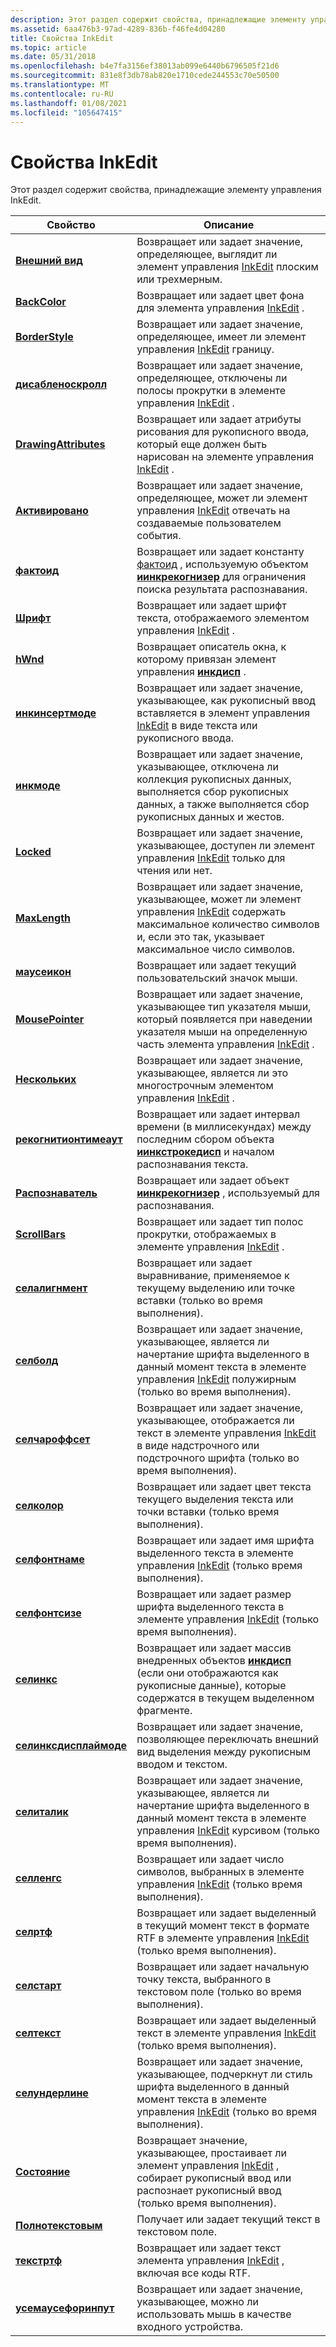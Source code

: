 ```yaml
---
description: Этот раздел содержит свойства, принадлежащие элементу управления InkEdit.
ms.assetid: 6aa476b3-97ad-4289-836b-f46fe4d04280
title: Свойства InkEdit
ms.topic: article
ms.date: 05/31/2018
ms.openlocfilehash: b4e7fa3156ef38013ab099e6440b6796505f21d6
ms.sourcegitcommit: 831e8f3db78ab820e1710cede244553c70e50500
ms.translationtype: MT
ms.contentlocale: ru-RU
ms.lasthandoff: 01/08/2021
ms.locfileid: "105647415"
---
```

# <a name="inkedit-properties"></a>Свойства InkEdit

Этот раздел содержит свойства, принадлежащие элементу управления InkEdit.



| Свойство                                                 | Описание                                                                                                                                                                                            |
|----------------------------------------------------------|--------------------------------------------------------------------------------------------------------------------------------------------------------------------------------------------------------|
| [**Внешний вид**](/windows/desktop/api/inked/nf-inked-iinkedit-get_appearance)                 | Возвращает или задает значение, определяющее, выглядит ли элемент управления [InkEdit](inkedit-control-reference.md) плоским или трехмерным.<br/>                                                                      |
| [**BackColor**](/windows/desktop/api/inked/nf-inked-iinkedit-get_backcolor)                   | Возвращает или задает цвет фона для элемента управления [InkEdit](inkedit-control-reference.md) .<br/>                                                                                                 |
| [**BorderStyle**](/windows/desktop/api/inked/nf-inked-iinkedit-get_borderstyle)               | Возвращает или задает значение, определяющее, имеет ли элемент управления [InkEdit](inkedit-control-reference.md) границу.<br/>                                                                             |
| [**дисабленоскролл**](/windows/desktop/api/inked/nf-inked-iinkedit-get_disablenoscroll)       | Возвращает или задает значение, определяющее, отключены ли полосы прокрутки в элементе управления [InkEdit](inkedit-control-reference.md) .<br/>                                                              |
| [**DrawingAttributes**](/windows/desktop/api/inked/nf-inked-iinkedit-get_drawingattributes)   | Возвращает или задает атрибуты рисования для рукописного ввода, который еще должен быть нарисован на элементе управления [InkEdit](inkedit-control-reference.md) .<br/>                                                                |
| [**Активировано**](/windows/desktop/api/inked/nf-inked-iinkedit-get_enabled)                       | Возвращает или задает значение, определяющее, может ли элемент управления [InkEdit](inkedit-control-reference.md) отвечать на создаваемые пользователем события.<br/>                                                     |
| [**фактоид**](/windows/desktop/api/inked/nf-inked-iinkedit-get_factoid)                       | Возвращает или задает константу [фактоид](factoid-constants.md) , используемую объектом [**иинкрекогнизер**](/windows/desktop/api/msinkaut/nn-msinkaut-iinkrecognizer) для ограничения поиска результата распознавания.<br/>                  |
| [**Шрифт**](/windows/desktop/api/inked/nf-inked-iinkedit-get_font)                             | Возвращает или задает шрифт текста, отображаемого элементом управления [InkEdit](inkedit-control-reference.md) .<br/>                                                                                       |
| [**hWnd**](/windows/desktop/api/inked/nf-inked-iinkedit-get_hwnd)                             | Возвращает описатель окна, к которому привязан элемент управления [**инкдисп**](inkdisp-class.md) .<br/>                                                                                                      |
| [**инкинсертмоде**](/windows/desktop/api/inked/nf-inked-iinkedit-get_inkinsertmode)           | Возвращает или задает значение, указывающее, как рукописный ввод вставляется в элемент управления [InkEdit](inkedit-control-reference.md) в виде текста или рукописного ввода.<br/>                                                |
| [**инкмоде**](/windows/desktop/api/inked/nf-inked-iinkedit-get_inkmode)                       | Возвращает или задает значение, указывающее, отключена ли коллекция рукописных данных, выполняется сбор рукописных данных, а также выполняется сбор рукописных данных и жестов.<br/>                                                                |
| [**Locked**](/windows/desktop/api/inked/nf-inked-iinkedit-get_locked)                         | Возвращает или задает значение, указывающее, доступен ли элемент управления [InkEdit](inkedit-control-reference.md) только для чтения или нет.<br/>                                                                       |
| [**MaxLength**](/windows/desktop/api/inked/nf-inked-iinkedit-get_maxlength)                   | Возвращает или задает значение, указывающее, может ли элемент управления [InkEdit](inkedit-control-reference.md) содержать максимальное количество символов и, если это так, указывает максимальное число символов.<br/> |
| [**маусеикон**](/windows/desktop/api/inked/nf-inked-iinkedit-get_mouseicon)                   | Возвращает или задает текущий пользовательский значок мыши.<br/>                                                                                                                                                 |
| [**MousePointer**](/windows/desktop/api/inked/nf-inked-iinkedit-get_mousepointer)             | Возвращает или задает значение, указывающее тип указателя мыши, который появляется при наведении указателя мыши на определенную часть элемента управления [InkEdit](inkedit-control-reference.md) .<br/>                |
| [**Нескольких**](/windows/desktop/api/inked/nf-inked-iinkedit-get_multiline)                   | Возвращает или задает значение, указывающее, является ли это многострочным элементом управления [InkEdit](inkedit-control-reference.md) .<br/>                                                                           |
| [**рекогнитионтимеаут**](/windows/desktop/api/inked/nf-inked-iinkedit-get_recognitiontimeout)        | Возвращает или задает интервал времени (в миллисекундах) между последним сбором объекта [**иинкстрокедисп**](/windows/desktop/api/msinkaut/nn-msinkaut-iinkstrokedisp) и началом распознавания текста.<br/>                         |
| [**Распознаватель**](/windows/desktop/api/inked/nf-inked-iinkedit-get_recognizer)                 | Возвращает или задает объект [**иинкрекогнизер**](/windows/desktop/api/msinkaut/nn-msinkaut-iinkrecognizer) , используемый для распознавания.<br/>                                                                                                    |
| [**ScrollBars**](/windows/desktop/api/inked/nf-inked-iinkedit-get_scrollbars)                 | Возвращает или задает тип полос прокрутки, отображаемых в элементе управления [InkEdit](inkedit-control-reference.md) .<br/>                                                                                   |
| [**селалигнмент**](/windows/desktop/api/inked/nf-inked-iinkedit-get_selalignment)             | Возвращает или задает выравнивание, применяемое к текущему выделению или точке вставки (только во время выполнения).<br/>                                                                                            |
| [**селболд**](/windows/desktop/api/inked/nf-inked-iinkedit-get_selbold)                       | Возвращает или задает значение, указывающее, является ли начертание шрифта выделенного в данный момент текста в элементе управления [InkEdit](inkedit-control-reference.md) полужирным (только во время выполнения).<br/>                  |
| [**селчароффсет**](/windows/desktop/api/inked/nf-inked-iinkedit-get_selcharoffset)           | Возвращает или задает значение, указывающее, отображается ли текст в элементе управления [InkEdit](inkedit-control-reference.md) в виде надстрочного или подстрочного шрифта (только во время выполнения).<br/>                             |
| [**селколор**](/windows/desktop/api/inked/nf-inked-iinkedit-get_selcolor)                     | Возвращает или задает цвет текста текущего выделения текста или точки вставки (только время выполнения).<br/>                                                                                               |
| [**селфонтнаме**](/windows/desktop/api/inked/nf-inked-iinkedit-get_selfontname)               | Возвращает или задает имя шрифта выделенного текста в элементе управления [InkEdit](inkedit-control-reference.md) (только время выполнения).<br/>                                                                |
| [**селфонтсизе**](/windows/desktop/api/inked/nf-inked-iinkedit-get_selfontsize)               | Возвращает или задает размер шрифта выделенного текста в элементе управления [InkEdit](inkedit-control-reference.md) (только время выполнения).<br/>                                                                |
| [**селинкс**](/windows/desktop/api/inked/nf-inked-iinkedit-get_selinks)                       | Возвращает или задает массив внедренных объектов [**инкдисп**](inkdisp-class.md) (если они отображаются как рукописные данные), которые содержатся в текущем выделенном фрагменте.<br/>                                                      |
| [**селинксдисплаймоде**](/windows/desktop/api/inked/nf-inked-iinkedit-get_selinksdisplaymode) | Возвращает или задает значение, позволяющее переключать внешний вид выделения между рукописным вводом и текстом.<br/>                                                                                             |
| [**селиталик**](/windows/desktop/api/inked/nf-inked-iinkedit-get_selitalic)                   | Возвращает или задает значение, указывающее, является ли начертание шрифта выделенного в данный момент текста в элементе управления [InkEdit](inkedit-control-reference.md) курсивом (только время выполнения).<br/>                |
| [**селленгс**](/windows/desktop/api/inked/nf-inked-iinkedit-get_sellength)                   | Возвращает или задает число символов, выбранных в элементе управления [InkEdit](inkedit-control-reference.md) (только время выполнения).<br/>                                                            |
| [**селртф**](/windows/desktop/api/inked/nf-inked-iinkedit-get_selrtf)                         | Возвращает или задает выделенный в текущий момент текст в формате RTF в элементе управления [InkEdit](inkedit-control-reference.md) (только время выполнения).<br/>                                          |
| [**селстарт**](/windows/desktop/api/inked/nf-inked-iinkedit-get_selstart)                     | Возвращает или задает начальную точку текста, выбранного в текстовом поле (только во время выполнения).<br/>                                                                                               |
| [**селтекст**](/windows/desktop/api/inked/nf-inked-iinkedit-get_seltext)                       | Возвращает или задает выделенный текст в элементе управления [InkEdit](inkedit-control-reference.md) (только время выполнения).<br/>                                                                                 |
| [**селундерлине**](/windows/desktop/api/inked/nf-inked-iinkedit-get_selunderline)             | Возвращает или задает значение, указывающее, подчеркнут ли стиль шрифта выделенного в данный момент текста в элементе управления [InkEdit](inkedit-control-reference.md) (только во время выполнения).<br/>            |
| [**Состояние**](/windows/desktop/api/inked/nf-inked-iinkedit-get_status)                         | Возвращает значение, указывающее, простаивает ли элемент управления [InkEdit](inkedit-control-reference.md) , собирает рукописный ввод или распознает рукописный ввод (только время выполнения).<br/>                                       |
| [**Полнотекстовым**](/windows/desktop/api/inked/nf-inked-iinkedit-get_text)                             | Получает или задает текущий текст в текстовом поле.<br/>                                                                                                                                              |
| [**текстртф**](/windows/desktop/api/inked/nf-inked-iinkedit-get_textrtf)                       | Возвращает или задает текст элемента управления [InkEdit](inkedit-control-reference.md) , включая все коды RTF.<br/>                                                                                     |
| [**усемаусефоринпут**](/windows/desktop/api/inked/nf-inked-iinkedit-get_usemouseforinput)     | Возвращает или задает значение, указывающее, можно ли использовать мышь в качестве входного устройства.<br/>                                                                                                       |



 

 

 




